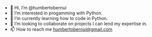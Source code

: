 - 👋 Hi, I’m @humbertobernui
- 👀 I’m interested in progamming with Python.
- 🌱 I’m currently learning how to code in Python.
- 💞️ I’m looking to collaborate on projects I can lend my expertise in.
- 📫 How to reach me humbertobernui@gmail.com

<!---
humbertobernui/humbertobernui is a ✨ special ✨ repository because its `README.md` (this file) appears on your GitHub profile.
You can click the Preview link to take a look at your changes.
--->
